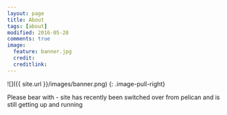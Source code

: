 ```yaml
---
layout: page
title: About
tags: [about]
modified: 2016-05-28
comments: true
image:
  feature: banner.jpg
  credit:
  creditlink:
---
```


![]({{ site.url }}/images/banner.png)
{: .image-pull-right}

Please bear with - site has recently been switched over from pelican and is still getting up and running